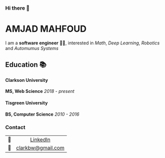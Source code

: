 ### Hi there 👋

# AMJAD MAHFOUD

I am a **software engineer** 👨‍💻, interested in *Math*, *Deep Learning*, *Robotics* and *Automumus Systems*  

## Education :books:


#### Clarkson University
**MS, Web Science**
*2018 - present*

#### Tisgreen University
**BS, Computer Science**
*2010 - 2016*


### Contact

| | |
|:----:|:---:|
|:link: | [LinkedIn](https://www.linkedin.com/in/amjad-mahfoud/)|
|:incoming_envelope: | [clarkbw@gmail.com](mailto:amjad.y.mahfoud@gmail.com)|
